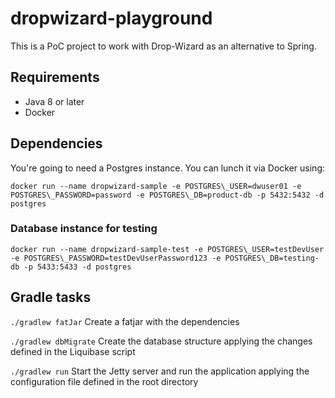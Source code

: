 # dropwizard-playground

This is a PoC project to work with Drop-Wizard as an alternative to Spring.

## Requirements
- Java 8 or later
- Docker

## Dependencies

You're going to need a Postgres instance. You can lunch it via Docker using:
```
docker run --name dropwizard-sample -e POSTGRES\_USER=dwuser01 -e POSTGRES\_PASSWORD=password -e POSTGRES\_DB=product-db -p 5432:5432 -d postgres
```


### Database instance for testing

```
docker run --name dropwizard-sample-test -e POSTGRES\_USER=testDevUser -e POSTGRES\_PASSWORD=testDevUserPassword123 -e POSTGRES\_DB=testing-db -p 5433:5433 -d postgres
```

## Gradle tasks
```./gradlew fatJar``` Create a fatjar with the dependencies

```./gradlew dbMigrate``` Create the database structure applying the changes defined in the Liquibase script

```./gradlew run``` Start the Jetty server and run the application applying the configuration file defined in the root directory
